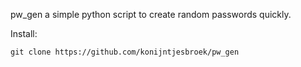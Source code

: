 pw_gen
a simple python script to create random passwords quickly.

Install:

    git clone https://github.com/konijntjesbroek/pw_gen

 